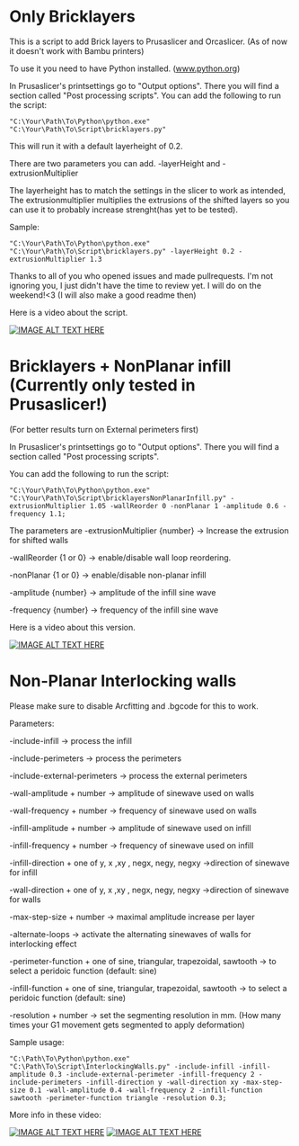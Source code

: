# Only Bricklayers
This is a script to add Brick layers to Prusaslicer and Orcaslicer.
(As of now it doesn't work with Bambu printers)

To use it you need to have Python installed. (www.python.org) 

In Prusaslicer's printsettings go to "Output options". There you will find a section called "Post processing scripts". 
You can add the following to run the script:

```"C:\Your\Path\To\Python\python.exe" "C:\Your\Path\To\Script\bricklayers.py"```

This will run it with a default layerheight of 0.2.

There are two parameters you can add. -layerHeight and -extrusionMultiplier

The layerheight has to match the settings in the slicer to work as intended,
The extrusionmultiplier multiplies the extrusions of the shifted layers so you can use it to probably increase strenght(has yet to be tested).

Sample: 

```"C:\Your\Path\To\Python\python.exe" "C:\Your\Path\To\Script\bricklayers.py" -layerHeight 0.2 -extrusionMultiplier 1.3```

Thanks to all of you who opened issues and made pullrequests. I'm not ignoring you, I just didn't have the time to review yet. I will do on the weekend!<3
(I will also make a good readme then)

Here is a video about the script.

[![IMAGE ALT TEXT HERE](https://img.youtube.com/vi/EqRdQOoK5hc/0.jpg)](https://www.youtube.com/watch?v=EqRdQOoK5hc)


# Bricklayers + NonPlanar infill (Currently only tested in Prusaslicer!)

(For better results turn on External perimeters first)

In Prusaslicer's printsettings go to "Output options". There you will find a section called "Post processing scripts". 

You can add the following to run the script:

```"C:\Your\Path\To\Python\python.exe" "C:\Your\Path\To\Script\bricklayersNonPlanarInfill.py" -extrusionMultiplier 1.05 -wallReorder 0 -nonPlanar 1 -amplitude 0.6 -frequency 1.1;```

The parameters are
-extrusionMultiplier {number} -> Increase the extrusion for shifted walls

-wallReorder {1 or 0} -> enable/disable wall loop reordering.

-nonPlanar {1 or 0} -> enable/disable non-planar infill

-amplitude {number} -> amplitude of the infill sine wave

-frequency {number} -> frequency of the infill sine wave 

Here is a video about this version.

[![IMAGE ALT TEXT HERE](https://img.youtube.com/vi/DosU-M0g-QU/0.jpg)](https://www.youtube.com/watch?v=DosU-M0g-QU)

# Non-Planar Interlocking walls

Please make sure to disable Arcfitting and .bgcode for this to work. 

Parameters: 

-include-infill   -> process the infill

-include-perimeters -> process the perimeters

-include-external-perimeters -> process the external perimeters

-wall-amplitude + number -> amplitude of sinewave used on walls

-wall-frequency + number -> frequency of sinewave used on walls

-infill-amplitude + number -> amplitude of sinewave used on infill

-infill-frequency + number -> frequency of sinewave used on infill

-infill-direction + one of y, x ,xy , negx, negy, negxy ->direction of sinewave for infill

-wall-direction + one of y, x ,xy , negx, negy, negxy ->direction of sinewave for walls

-max-step-size + number -> maximal amplitude increase per layer

-alternate-loops -> activate the alternating sinewaves of walls for interlocking effect

-perimeter-function + one of sine, triangular, trapezoidal, sawtooth -> to select a peridoic function (default: sine)

-infill-function + one of sine, triangular, trapezoidal, sawtooth -> to select a peridoic function (default: sine)

-resolution + number -> set the segmenting resolution in mm. (How many times your G1 movement gets segmented to apply deformation)

Sample usage:

```"C:\Path\To\Python\python.exe" "C:\Path\To\Script\InterlockingWalls.py" -include-infill -infill-amplitude 0.3 -include-external-perimeter -infill-frequency 2 -include-perimeters -infill-direction y -wall-direction xy -max-step-size 0.1 -wall-amplitude 0.4 -wall-frequency 2 -infill-function sawtooth -perimeter-function triangle -resolution 0.3;```

More info in these video:

[![IMAGE ALT TEXT HERE](https://img.youtube.com/vi/r9YdJhN6jWQ/0.jpg)](https://www.youtube.com/watch?v=r9YdJhN6jWQ)
[![IMAGE ALT TEXT HERE](https://img.youtube.com/vi/r9YdJhN6jWQ/0.jpg)](https://www.youtube.com/watch?v=WirZadHmQ3A)

